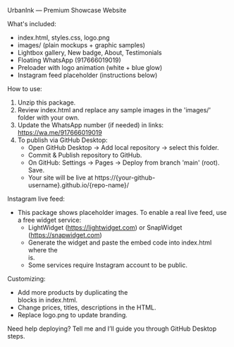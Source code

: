 UrbanInk — Premium Showcase Website

What's included:
- index.html, styles.css, logo.png
- images/ (plain mockups + graphic samples)
- Lightbox gallery, New badge, About, Testimonials
- Floating WhatsApp (917666019019)
- Preloader with logo animation (white + blue glow)
- Instagram feed placeholder (instructions below)

How to use:
1. Unzip this package.
2. Review index.html and replace any sample images in the 'images/' folder with your own.
3. Update the WhatsApp number (if needed) in links: https://wa.me/917666019019
4. To publish via GitHub Desktop:
   - Open GitHub Desktop -> Add local repository -> select this folder.
   - Commit & Publish repository to GitHub.
   - On GitHub: Settings -> Pages -> Deploy from branch 'main' (root). Save.
   - Your site will be live at https://{your-github-username}.github.io/{repo-name}/

Instagram live feed:
- This package shows placeholder images. To enable a real live feed, use a free widget service:
  - LightWidget (https://lightwidget.com) or SnapWidget (https://snapwidget.com)
  - Generate the widget and paste the embed code into index.html where the <div class="insta-grid"> is.
  - Some services require Instagram account to be public.

Customizing:
- Add more products by duplicating the <article class="card"> blocks in index.html.
- Change prices, titles, descriptions in the HTML.
- Replace logo.png to update branding.

Need help deploying? Tell me and I’ll guide you through GitHub Desktop steps.
